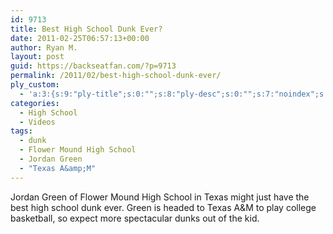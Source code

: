 ```yaml
---
id: 9713
title: Best High School Dunk Ever?
date: 2011-02-25T06:57:13+00:00
author: Ryan M.
layout: post
guid: https://backseatfan.com/?p=9713
permalink: /2011/02/best-high-school-dunk-ever/
ply_custom:
  - 'a:3:{s:9:"ply-title";s:0:"";s:8:"ply-desc";s:0:"";s:7:"noindex";s:0:"";}'
categories:
  - High School
  - Videos
tags:
  - dunk
  - Flower Mound High School
  - Jordan Green
  - "Texas A&amp;M"
---
```


<div class="entry">
  <p>
  </p>

  <p>
    Jordan Green of Flower Mound High School in Texas might just have the best high school dunk ever. Green is headed to Texas A&M to play college basketball, so expect more spectacular dunks out of the kid.
  </p>
</div>
